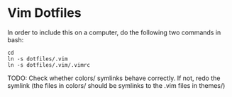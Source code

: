 # Vim Dotfiles
In order to include this on a computer, do the following two commands in bash:
```
cd
ln -s dotfiles/.vim
ln -s dotfiles/.vim/.vimrc
```
TODO: Check whether colors/ symlinks behave correctly. If not, redo the symlink (the files in colors/ should be symlinks to the .vim files in themes/)

